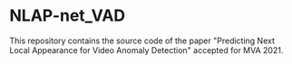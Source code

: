 # NLAP-net_VAD
This repository contains the source code of the paper "Predicting Next Local Appearance for Video Anomaly Detection" accepted for MVA 2021.

